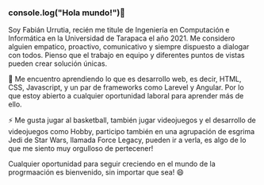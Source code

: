 ### console.log("Hola mundo!")👋
Soy Fabián Urrutia, recién me titule de Ingeniería en Computación e Informática en la Universidad de Tarapaca el año 2021.
Me considero alguien empatico, proactivo, comunicativo y siempre dispuesto a dialogar con todos. Pienso que el trabajo en equipo y diferentes puntos de vistas
pueden crear solución únicas.

🌱 Me encuentro aprendiendo lo que es desarrollo web, es decir, HTML, CSS, Javascript, y un par de frameworks como Larevel y Angular. Por lo que estoy abierto
a cualquier oportunidad laboral para aprender más de ello.

⚡ Me gusta jugar al basketball, también jugar videojuegos y el desarrollo de videojuegos como Hobby, participo también en una agrupación de esgrima Jedi de Star Wars, llamada Force Legacy, pueden ir a verla, es algo de lo que me siento muy orgulloso de pertecener!

Cualquier oportunidad para seguir creciendo en el mundo de la progrmaación es bienvenido, sin importar que sea! 😄


<!--
**furrutia95/furrutia95** is a ✨ _special_ ✨ repository because its `README.md` (this file) appears on your GitHub profile.

Here are some ideas to get you started:

- 🔭 I’m currently working on ...
- 🌱 I’m currently learning ...
- 👯 I’m looking to collaborate on ...
- 🤔 I’m looking for help with ...
- 💬 Ask me about ...
- 📫 How to reach me: ...
- 😄 Pronouns: ...
- ⚡ Fun fact: ...
-->
